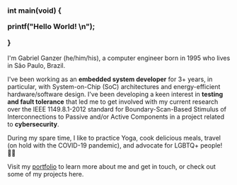 <h3 align="left">
int main(void) {

  printf("Hello World! \n");

}
</h3>

I'm Gabriel Ganzer (he/him/his), a computer engineer born in 1995 who lives in São Paulo, Brazil.

I've been working as an **embedded system developer** for 3+ years, in particular, with System-on-Chip (SoC) architectures and energy-efficient hardware/software design. I've been developing a keen interest in **testing and fault tolerance** that led me to get involved with my current research over the IEEE 1149.8.1-2012 standard for Boundary-Scan-Based Stimulus of Interconnections to Passive and/or Active Components in a project related to **cybersecurity**.

During my spare time, I like to practice Yoga, cook delicious meals, travel (on hold with the COVID-19 pandemic), and advocate for LGBTQ+ people! 🏳️‍🌈

Visit my [portfolio](https://gabrielganzer.github.io/) to learn more about me and get in touch, or check out some of my projects here.
